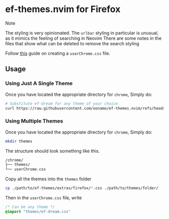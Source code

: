 # ef-themes.nvim for Firefox
> [!NOTE]
> The styling is very opinionated.
> The `urlbar` styling in particular is unusual, as it mimics the feeling of searching in Neovim
> There are some notes in the files that show what can be deleted to remove the search styling

Follow [this](https://www.userchrome.org/how-create-userchrome-css.html) guide on creating a `userChrome.css` file.

## Usage
### Using Just A Single Theme
Once you have located the appropriate directory for `chrome`, 
Simply do:

```sh
# Substitute ef-dream for any theme of your choice
curl https://raw.githubusercontent.com/oonamo/ef-themes.nvim/refs/heads/main/extras/firefox/ef-dream.css -o userChrome.css
```

### Using Multiple Themes
Once you have located the appropriate directory for `chrome`, 
Simply do:
```sh
mkdir themes
```

The structure should look something like this.
```txt
/chrome/
├── themes/
└── userChrome.css
```

Copy all the themes into the `themes` folder
```sh
cp ./path/to/ef-themes/extras/firefox/*.css ./path/to/themes/folder/
```

Then in the `userChrome.css` file, write

```css
/* Can be any theme */
@import "themes/ef-dream.css"
```
